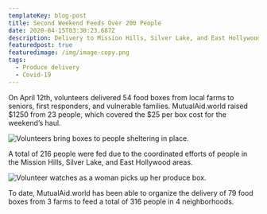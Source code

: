 ```yaml
---
templateKey: blog-post
title: Second Weekend Feeds Over 200 People
date: 2020-04-15T03:30:23.687Z
description: Delivery to Mission Hills, Silver Lake, and East Hollywood.
featuredpost: true
featuredimage: /img/image-copy.png
tags:
  - Produce delivery
  - Covid-19
---
```

On April 12th, volunteers delivered 54 food boxes from local farms to seniors, first responders, and vulnerable families. MutualAid.world raised $1250 from 23 people, which covered the $25 per box cost for the weekend’s haul.

![Volunteers bring boxes to people sheltering in place.](/img/image-1-.png)

A total of 216 people were fed due to the coordinated efforts of people in the Mission Hills, Silver Lake, and East Hollywood areas.

![Volunteer watches as a woman picks up her produce box.](/img/image-2-.png)

To date, MutualAid.world has been able to organize the delivery of 79 food boxes from 3 farms to feed a total of 316 people in 4 neighborhoods.